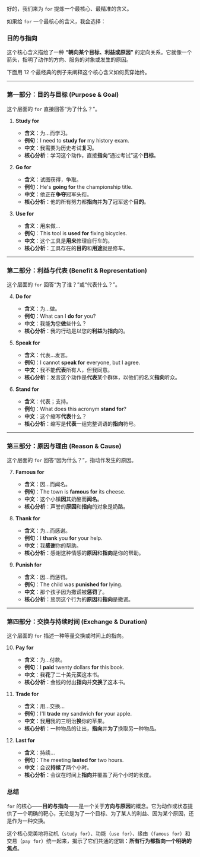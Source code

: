 好的，我们来为 `for` 提炼一个最核心、最精准的含义。

如果给 `for` 一个最核心的含义，我会选择：

### **目的与指向**

这个核心含义描绘了一种 **“朝向某个目标、利益或原因”** 的定向关系。它就像一个箭头，指明了动作的方向、服务的对象或发生的原因。

下面用 12 个最经典的例子来阐释这个核心含义如何贯穿始终。

---

### **第一部分：目的与目标 (Purpose & Goal)**

这个层面的 `for` 直接回答“为了什么？”。

1.  **Study for**

    - **含义**：为...而学习。
    - **例句**：I need to **study for** my history exam.
    - **中文**：我需要为历史考试**复习**。
    - **核心分析**：学习这个动作，直接**指向**“通过考试”这个**目标**。

2.  **Go for**

    - **含义**：试图获得，争取。
    - **例句**：He's **going for** the championship title.
    - **中文**：他正在**争夺**冠军头衔。
    - **核心分析**：他的所有努力都**指向**并**为了**冠军这个**目的**。

3.  **Use for**
    - **含义**：用来做...
    - **例句**：This tool is **used for** fixing bicycles.
    - **中文**：这个工具是**用来**修理自行车的。
    - **核心分析**：工具存在的**目的**和**用途**就是修车。

---

### **第二部分：利益与代表 (Benefit & Representation)**

这个层面的 `for` 回答“为了谁？”或“代表什么？”。

4.  **Do for**

    - **含义**：为...做。
    - **例句**：What can I **do for** you?
    - **中文**：我能**为**您**做**些什么？
    - **核心分析**：我的行动是以您的**利益**为**指向**的。

5.  **Speak for**

    - **含义**：代表...发言。
    - **例句**：I cannot **speak for** everyone, but I agree.
    - **中文**：我不能**代表**所有人，但我同意。
    - **核心分析**：发言这个动作是**代表**某个群体，以他们的名义**指向**听众。

6.  **Stand for**
    - **含义**：代表；支持。
    - **例句**：What does this acronym **stand for**?
    - **中文**：这个缩写**代表**什么？
    - **核心分析**：缩写是**代表**一组完整词语的**指向**符号。

---

### **第三部分：原因与理由 (Reason & Cause)**

这个层面的 `for` 回答“因为什么？”，指动作发生的原因。

7.  **Famous for**

    - **含义**：因...而闻名。
    - **例句**：The town is **famous for** its cheese.
    - **中文**：这个小镇**因**其奶酪而**闻名**。
    - **核心分析**：声誉的**原因**和**指向**的对象是奶酪。

8.  **Thank for**

    - **含义**：为...而感谢。
    - **例句**：I **thank** you **for** your help.
    - **中文**：我**感谢**你的帮助。
    - **核心分析**：感谢这种情感的**原因**和**指向**是你的帮助。

9.  **Punish for**
    - **含义**：因...而惩罚。
    - **例句**：The child was **punished for** lying.
    - **中文**：那个孩子因为撒谎被**惩罚**了。
    - **核心分析**：惩罚这个行为的**原因**和**指向**是撒谎。

---

### **第四部分：交换与持续时间 (Exchange & Duration)**

这个层面的 `for` 描述一种等量交换或时间上的指向。

10. **Pay for**

    - **含义**：为...付款。
    - **例句**：I **paid** twenty dollars **for** this book.
    - **中文**：我**花**了二十美元**买**这本书。
    - **核心分析**：金钱的付出**指向**并**交换**了这本书。

11. **Trade for**

    - **含义**：用...交换...
    - **例句**：I'll **trade** my sandwich **for** your apple.
    - **中文**：我**用**我的三明治**换**你的苹果。
    - **核心分析**：一种物品的让出，**指向**并**为了**换取另一种物品。

12. **Last for**
    - **含义**：持续...
    - **例句**：The meeting **lasted for** two hours.
    - **中文**：会议**持续了**两个小时。
    - **核心分析**：会议在时间上**指向**并覆盖了两个小时的长度。

### **总结**

`for` 的核心——**目的与指向**——是一个关于**方向与原因**的概念。它为动作或状态提供了一个明确的靶心，无论是为了一个目标、为了某人的利益、因为某个原因，还是作为一种交换。

这个核心完美地将动机（`study for`）、功能（`use for`）、缘由（`famous for`）和交易（`pay for`）统一起来，揭示了它们共通的逻辑：**所有行为都指向一个明确的焦点**。
